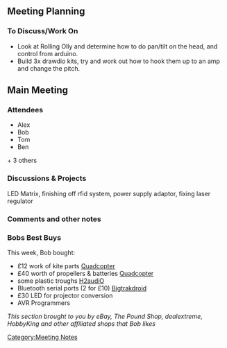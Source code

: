Meeting Planning
----------------

### To Discuss/Work On

-   Look at Rolling Olly and determine how to do pan/tilt on the head,
    and control from arduino.
-   Build 3x drawdio kits, try and work out how to hook them up to an
    amp and change the pitch.

Main Meeting
------------

### Attendees

-   Alex
-   Bob
-   Tom
-   Ben

\+ 3 others

### Discussions & Projects

LED Matrix, finishing off rfid system, power supply adaptor, fixing
laser regulator

### Comments and other notes

### Bobs Best Buys

This week, Bob bought:

-   £12 work of kite parts [Quadcopter](Quadcopter "wikilink")
-   £40 worth of propellers & batteries
    [Quadcopter](Quadcopter "wikilink")
-   some plastic troughs [H2audiO](H2audiO "wikilink")
-   Bluetooth serial ports (2 for £10)
    [Bigtrakdroid](Bigtrakdroid "wikilink")
-   £30 LED for projector conversion
-   AVR Programmers

*This section brought to you by eBay, The Pound Shop, dealextreme,
HobbyKing and other affiliated shops that Bob likes*

[Category:Meeting Notes](Category:Meeting_Notes "wikilink")